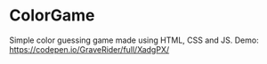 # ColorGame
Simple color guessing game made using HTML, CSS and JS. Demo: https://codepen.io/GraveRider/full/XadgPX/
